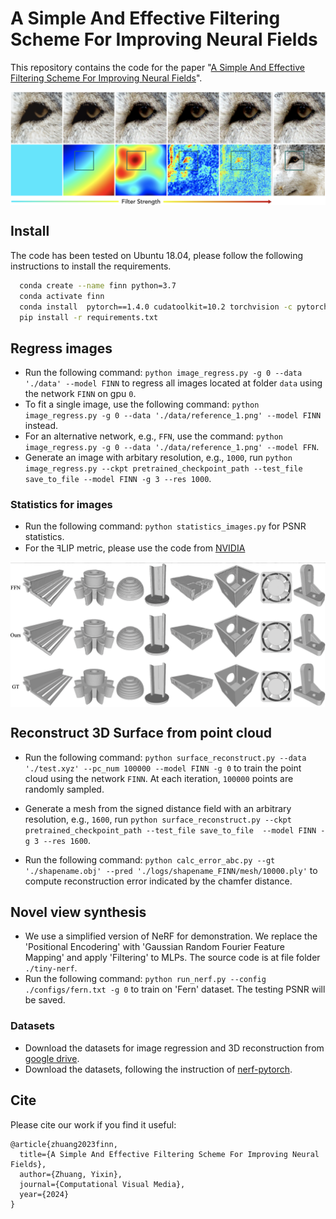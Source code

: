 # A Simple And Effective Filtering Scheme For Improving Neural Fields

This repository contains the code for the paper "[A Simple And Effective Filtering Scheme For Improving Neural Fields](https://yixin26.github.io/projects/FINN/FINN.pdf)".

<img src='fig/filter_strength.png' align="center" width=1000>


## Install

The code has been tested on Ubuntu 18.04, please follow the following instructions to install the requirements.

```bash
  conda create --name finn python=3.7
  conda activate finn
  conda install  pytorch==1.4.0 cudatoolkit=10.2 torchvision -c pytorch
  pip install -r requirements.txt
```

## Regress images
- Run the following command: `python image_regress.py -g 0 --data './data' --model FINN` to regress all images located at folder `data` using the network `FINN` on gpu `0`.
- To fit a single image, use the following command: `python image_regress.py -g 0 --data './data/reference_1.png' --model FINN` instead.
- For an alternative network, e.g., `FFN`, use the command: `python image_regress.py -g 0 --data './data/reference_1.png' --model FFN`.
- Generate an image with arbitary resolution, e.g., `1000`, run `python image_regress.py --ckpt pretrained_checkpoint_path --test_file save_to_file --model FINN -g 3 --res 1000`.

### Statistics for images
- Run the following command: `python statistics_images.py` for PSNR statistics.
- For the ꟻLIP metric, please use the code from [NVIDIA](https://research.nvidia.com/publication/2020-07_FLIP)


<img src='fig/3d_rec.png' align="center" width=1000>

## Reconstruct 3D Surface from point cloud
- Run the following command: `python surface_reconstruct.py --data './test.xyz' --pc_num 100000 --model FINN -g 0` to train the point cloud using the network `FINN`. At each iteration, `100000` points are randomly sampled. 
- Generate a mesh from the signed distance field with an arbitrary resolution, e.g., `1600`, run `python surface_reconstruct.py --ckpt pretrained_checkpoint_path --test_file save_to_file  --model FINN -g 3 --res 1600`.

- Run the following command: `python calc_error_abc.py --gt './shapename.obj' --pred './logs/shapename_FINN/mesh/10000.ply'` to compute reconstruction error indicated by the chamfer distance.


## Novel view synthesis
- We use a simplified version of NeRF for demonstration. We replace the 'Positional Encodering' with 'Gaussian Random Fourier Feature Mapping' and apply 'Filtering' to MLPs. The source code is at file folder `./tiny-nerf`.
- Run the following command: `python run_nerf.py --config ./configs/fern.txt -g 0` to train on 'Fern' dataset. The testing PSNR will be saved.


### Datasets

- Download the datasets for image regression and 3D reconstruction from [google drive](https://drive.google.com/file/d/18Sn6KNOqGx_ACoit8idy2gnP0KSycobn/view?usp=sharing).
- Download the datasets, following the instruction of [nerf-pytorch](https://github.com/yenchenlin/nerf-pytorch/).



## Cite

Please cite our work if you find it useful:

```
@article{zhuang2023finn,
  title={A Simple And Effective Filtering Scheme For Improving Neural Fields},
  author={Zhuang, Yixin},
  journal={Computational Visual Media},
  year={2024}
}
```
